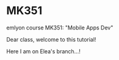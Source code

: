 # MK351
emlyon course MK351: "Mobile Apps Dev"

Dear class, welcome to this tutorial!

Here I am on Elea's branch...!
